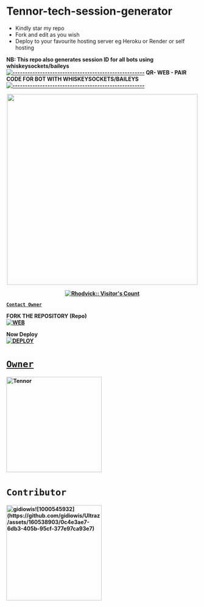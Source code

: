 # Tennor-tech-session-generator
- Kindly star my repo
- Fork and edit as you wish
- Deploy to your favourite hosting server eg Heroku or Render or self hosting

<strong>NB:<strong/> This repo also generates session ID for all bots using whiskeysockets/baileys
[![-----------------------------------------------------](https://raw.githubusercontent.com/andreasbm/readme/master/assets/lines/colored.png)](#table-of-contents)
QR- WEB - PAIR CODE FOR BOT WITH WHISKEYSOCKETS/BAILEYS
[![-----------------------------------------------------](https://raw.githubusercontent.com/andreasbm/readme/master/assets/lines/colored.png)](#table-of-contents)
<p align="center">
   <a href="https://github.com/gidiowis">
    <img src="" width="500">
     
</a>
   <a aria-label="QRis free to use" href="https://whatsapp.com/channel/0029VadqmtNA89MlYOW7Ep2n" target="_blank">
 <p align="center"><img src="https://profile-counter.glitch.me/{Rhodvick}/count.svg" alt="Rhodvick:: Visitor's Count" /></p>



[`Contact Owner`](https://wa.me/message/74F2PC4JA4F3P1)

FORK THE REPOSITORY (Repo) 
    <br>
<a href="https://github.com/gidiowis/TECH-SESSION/fork"><img title="WEB" src="https://img.shields.io/badge/FORK FLASH-QR?color=black&style=for-the-badge&logo=stackshare"></a>

Now Deploy
    <br>
<a href='https://dashboard.heroku.com/new?template=https://github.com/gidiowis/Ibrahim'
target="_blank"><img alt='DEPLOY' src='https://img.shields.io/badge/-DEPLOY-black?style=for-the-badge&logo=heroku&logoColor=white'/>
# `Owner`

 <a href="https://github.com/gidiowis"><img src="https://github.com/gidiowis.png" width="250" height="250" alt="Tennor"/></a>

# `Contributor` 
<a href="https://github.com/Giftedmaurice"><img src="https://github.com/gidiowis.png" width="250" height="250" alt="gidiowis![1000545932](https://github.com/gidiowis/Ultraz/assets/160538903/0c4e3ae7-6db3-405b-95cf-377e97ca93e7)
"/></a>

   
